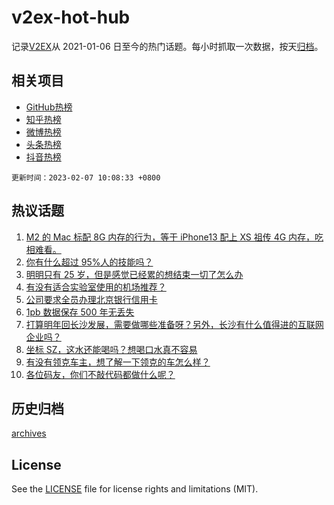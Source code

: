 # v2ex-hot-hub

 记录[V2EX](https://www.v2ex.com/)从 2021-01-06 日至今的热门话题。每小时抓取一次数据，按天[归档](archives)。
 
 ## 相关项目

- [GitHub热榜](https://github.com/snaildev/github-hot-hub)
- [知乎热榜](https://github.com/snaildev/zhihu-hot-hub)
- [微博热榜](https://github.com/snaildev/weibo-hot-hub)
- [头条热榜](https://github.com/snaildev/toutiao-hot-hub)
- [抖音热榜](https://github.com/snaildev/douyin-hot-hub)


 `更新时间：2023-02-07 10:08:33 +0800`

## 热议话题

1. [M2 的 Mac 标配 8G 内存的行为，等于 iPhone13 配上 XS 祖传 4G 内存，吃相难看。](https://www.v2ex.com/t/913678)
1. [你有什么超过 95%人的技能吗？](https://www.v2ex.com/t/913577)
1. [明明只有 25 岁，但是感觉已经累的想结束一切了怎么办](https://www.v2ex.com/t/913565)
1. [有没有适合实验室使用的机场推荐？](https://www.v2ex.com/t/913546)
1. [公司要求全员办理北京银行信用卡](https://www.v2ex.com/t/913597)
1. [1pb 数据保存 500 年无丢失](https://www.v2ex.com/t/913523)
1. [打算明年回长沙发展，需要做哪些准备呀？另外，长沙有什么值得进的互联网企业吗？](https://www.v2ex.com/t/913522)
1. [坐标 SZ，这水还能喝吗？想喝口水真不容易](https://www.v2ex.com/t/913516)
1. [有没有领克车主，想了解一下领克的车怎么样？](https://www.v2ex.com/t/913541)
1. [各位码友，你们不敲代码都做什么呢？](https://www.v2ex.com/t/913674)

## 历史归档

[archives](archives)

## License

See the [LICENSE](LICENSE) file for license rights and limitations (MIT).
